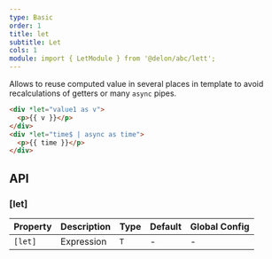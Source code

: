 ```yaml
---
type: Basic
order: 1
title: let
subtitle: Let
cols: 1
module: import { LetModule } from '@delon/abc/lett';
---
```


Allows to reuse computed value in several places in template to avoid recalculations of getters or many `async` pipes.

```html
<div *let="value1 as v">
  <p>{{ v }}</p>
</div>
<div *let="time$ | async as time">
  <p>{{ time }}</p>
</div>
```

## API

### [let]

| Property | Description | Type | Default | Global Config |
|----------|-------------|------|---------|---------------|
| `[let]` | Expression | `T` | - | - |
